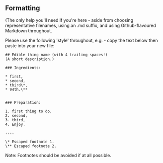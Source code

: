 ## Formatting    
(The only help you'll need if you're here - aside from choosing representative filenames, using an .md suffix, and using Github-flavoured Markdown throughout.

Please use the following 'style' throughout, e.g. - copy the text below then paste into your new file:

```
## Edible thing name (with 4 trailing spaces!)        
(A short description.)
 
### Ingredients:

* first,
* second,
* third\*,
* 94th.\**
    

### Preparation:
 
1. first thing to do,
2. second,
3. third,
4. Enjoy.

---- 

\* Escaped footnote 1.
\** Escaped footnote 2.
```

Note: Footnotes should be avoided if at all possible.
